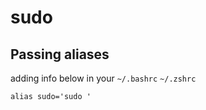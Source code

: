 # sudo



Passing aliases
---
adding info below in your ```~/.bashrc``` ```~/.zshrc```
```
alias sudo='sudo '
```

